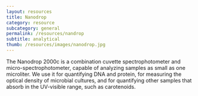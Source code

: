 ```yaml
---
layout: resources
title: Nanodrop
category: resource
subcategory: general
permalink: /resources/nandrop
subtitle: analytical
thumb: /resources/images/nanodrop.jpg
---
```


The Nanodrop 2000c is a combination cuvette spectrophotometer and micro-spectrophotometer, capable of analyzing samples as small as one microliter. We use it for quantifying DNA and protein, for measuring the optical density of microbial cultures, and for quantifying other samples that absorb in the UV-visible range, such as carotenoids.

